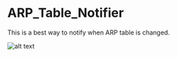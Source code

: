 # ARP_Table_Notifier
This is a best way to notify when ARP table is changed.


![alt text](https://user-images.githubusercontent.com/33892020/52564093-75164f80-2e18-11e9-8c95-6a5eee2ce1bf.png)
